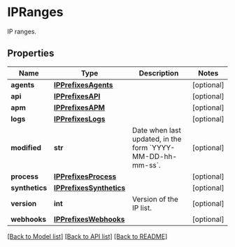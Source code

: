 # IPRanges

IP ranges.

## Properties
Name | Type | Description | Notes
------------ | ------------- | ------------- | -------------
**agents** | [**IPPrefixesAgents**](IPPrefixesAgents.md) |  | [optional] 
**api** | [**IPPrefixesAPI**](IPPrefixesAPI.md) |  | [optional] 
**apm** | [**IPPrefixesAPM**](IPPrefixesAPM.md) |  | [optional] 
**logs** | [**IPPrefixesLogs**](IPPrefixesLogs.md) |  | [optional] 
**modified** | **str** | Date when last updated, in the form &#x60;YYYY-MM-DD-hh-mm-ss&#x60;. | [optional] 
**process** | [**IPPrefixesProcess**](IPPrefixesProcess.md) |  | [optional] 
**synthetics** | [**IPPrefixesSynthetics**](IPPrefixesSynthetics.md) |  | [optional] 
**version** | **int** | Version of the IP list. | [optional] 
**webhooks** | [**IPPrefixesWebhooks**](IPPrefixesWebhooks.md) |  | [optional] 

[[Back to Model list]](README.md#documentation-for-models) [[Back to API list]](README.md#documentation-for-api-endpoints) [[Back to README]](README.md)


